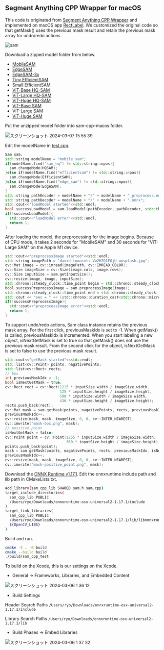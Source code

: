 ## Segment Anything CPP Wrapper for macOS

This code is originated from [Segment Anything CPP Wrapper](https://github.com/dinglufe/segment-anything-cpp-wrapper) and implemented on macOS app [RectLabel](https://rectlabel.com). We customized the original code so that getMask() uses the previous mask result and retain the previous mask array for undo/redo actions. 

![sam](https://github.com/ryouchinsa/sam-cpp-macos/assets/1954306/8d41873d-c61c-43c6-a433-51fb5cd594c1)

Download a zipped model folder from below.
- [MobileSAM](https://huggingface.co/rectlabel/segment-anything-onnx-models/resolve/main/mobile_sam.zip)
- [EdgeSAM](https://huggingface.co/rectlabel/segment-anything-onnx-models/resolve/main/edge_sam.zip)
- [EdgeSAM-3x](https://huggingface.co/rectlabel/segment-anything-onnx-models/resolve/main/edge_sam_3x.zip)
- [Tiny EfficientSAM](https://huggingface.co/rectlabel/segment-anything-onnx-models/resolve/main/efficientsam_ti.zip)
- [Small EfficientSAM](https://huggingface.co/rectlabel/segment-anything-onnx-models/resolve/main/efficientsam_s.zip)
- [ViT-Base HQ-SAM](https://huggingface.co/rectlabel/segment-anything-onnx-models/resolve/main/sam_hq_vit_b.zip)
- [ViT-Large HQ-SAM](https://huggingface.co/rectlabel/segment-anything-onnx-models/resolve/main/sam_hq_vit_l.zip)
- [ViT-Huge HQ-SAM](https://huggingface.co/rectlabel/segment-anything-onnx-models/resolve/main/sam_hq_vit_h.zip)
- [ViT-Base SAM](https://huggingface.co/rectlabel/segment-anything-onnx-models/resolve/main/sam_vit_b_01ec64.zip)
- [ViT-Large SAM](https://huggingface.co/rectlabel/segment-anything-onnx-models/resolve/main/sam_vit_l_0b3195.zip)
- [ViT-Huge SAM](https://huggingface.co/rectlabel/segment-anything-onnx-models/resolve/main/sam_vit_h_4b8939.zip)

Put the unzipped model folder into sam-cpp-macos folder.

![スクリーンショット 2024-03-07 15 55 39](https://github.com/ryouchinsa/sam-cpp-macos/assets/1954306/b49f101c-b9a1-444e-a773-ecbee3d46f67)

Edit the modelName in [test.cpp](https://github.com/ryouchinsa/sam-cpp-macos/blob/master/test.cpp).

```cpp
Sam sam;
std::string modelName = "mobile_sam";
if(modelName.find("sam_hq") != std::string::npos){
  sam.changeMode(HQSAM);
}else if(modelName.find("efficientsam") != std::string::npos){
  sam.changeMode(EfficientSAM);
}else if(modelName.find("edge_sam") != std::string::npos){
  sam.changeMode(EdgeSAM);
}
std::string pathEncoder = modelName + "/" + modelName + "_preprocess.onnx";
std::string pathDecoder = modelName + "/" + modelName + ".onnx";
std::cout<<"loadModel started"<<std::endl;
bool successLoadModel = sam.loadModel(pathEncoder, pathDecoder, std::thread::hardware_concurrency());
if(!successLoadModel){
  std::cout<<"loadModel error"<<std::endl;
  return 1;
}
```

After loading the model, the preprocessing for the image begins. Because of CPU mode, it takes 2 seconds for "MobileSAM" and 30 seconds for "ViT-Large SAM" on the Apple M1 device.

```cpp
std::cout<<"preprocessImage started"<<std::endl;
std::string imagePath = "david-tomaseti-Vw2HZQ1FGjU-unsplash.jpg";
cv::Mat image = cv::imread(imagePath, cv::IMREAD_COLOR);
cv::Size imageSize = cv::Size(image.cols, image.rows);
cv::Size inputSize = sam.getInputSize();
cv::resize(image, image, inputSize);
std::chrono::steady_clock::time_point begin = std::chrono::steady_clock::now();
bool successPreprocessImage = sam.preprocessImage(image);
std::chrono::steady_clock::time_point end = std::chrono::steady_clock::now();
std::cout << "sec = " << (std::chrono::duration_cast<std::chrono::microseconds>(end - begin).count()) / 1000000.0 <<std::endl;
if(!successPreprocessImage){
  std::cout<<"preprocessImage error"<<std::endl;
  return 1;
}
```

To support undo/redo actions, Sam class instance retains the previous mask array.  For the first click, previousMaskIdx is set to -1. When getMask() is called, previousMaskIdx is incremented. When you start labeling a new object, isNextGetMask is set to true so that getMask() does not use the previous mask result. From the second click for the object, isNextGetMask is set to false to use the previous mask result.

```cpp
std::cout<<"getMask started"<<std::endl;
std::list<cv::Point> points, nagativePoints;
std::list<cv::Rect> rects;
// box
int previousMaskIdx = -1;
bool isNextGetMask = true;
cv::Rect rect = cv::Rect(1215 * inputSize.width / imageSize.width,
                         125 * inputSize.height / imageSize.height,
                         508 * inputSize.width / imageSize.width,
                         436 * inputSize.height / imageSize.height);
rects.push_back(rect);
cv::Mat mask = sam.getMask(points, nagativePoints, rects, previousMaskIdx, isNextGetMask);
previousMaskIdx++;
cv::resize(mask, mask, imageSize, 0, 0, cv::INTER_NEAREST);
cv::imwrite("mask-box.png", mask);
// positive point
isNextGetMask = false;
cv::Point point = cv::Point(1255 * inputSize.width / imageSize.width,
                            360 * inputSize.height / imageSize.height);
points.push_back(point);
mask = sam.getMask(points, nagativePoints, rects, previousMaskIdx, isNextGetMask);
previousMaskIdx++;
cv::resize(mask, mask, imageSize, 0, 0, cv::INTER_NEAREST);
cv::imwrite("mask-positive_point.png", mask);
```

Download the [ONNX Runtime v1.17.1](https://github.com/microsoft/onnxruntime/releases/download/v1.17.1/onnxruntime-osx-universal2-1.17.1.tgz). Edit the onnxruntime include path and lib path in CMakeLists.txt.

```bash
add_library(sam_cpp_lib SHARED sam.h sam.cpp)
target_include_directories(
  sam_cpp_lib PUBLIC 
  /Users/ryo/Downloads/onnxruntime-osx-universal2-1.17.1/include
)
target_link_libraries(
  sam_cpp_lib PUBLIC
  /Users/ryo/Downloads/onnxruntime-osx-universal2-1.17.1/lib/libonnxruntime.dylib
  ${OpenCV_LIBS}
)
```

Build and run.

```bash
cmake -S . -B build
cmake --build build
./build/sam_cpp_test
```

To build on the Xcode, this is our settings on the Xcode.

- General -> Frameworks, Libraries, and Embedded Content

![スクリーンショット 2024-03-06 1 36 12](https://github.com/ryouchinsa/sam-cpp-macos/assets/1954306/f13b4006-ad18-4a32-92cd-179804682887)

- Build Settings

Header Search Paths
`/Users/ryo/Downloads/onnxruntime-osx-universal2-1.17.1/include`

Library Search Paths
`/Users/ryo/Downloads/onnxruntime-osx-universal2-1.17.1/lib`

- Build Phases -> Embed Libraries

![スクリーンショット 2024-03-06 1 37 32](https://github.com/ryouchinsa/sam-cpp-macos/assets/1954306/13ccda41-5d13-4e73-8b53-830ca0efa0b4)




